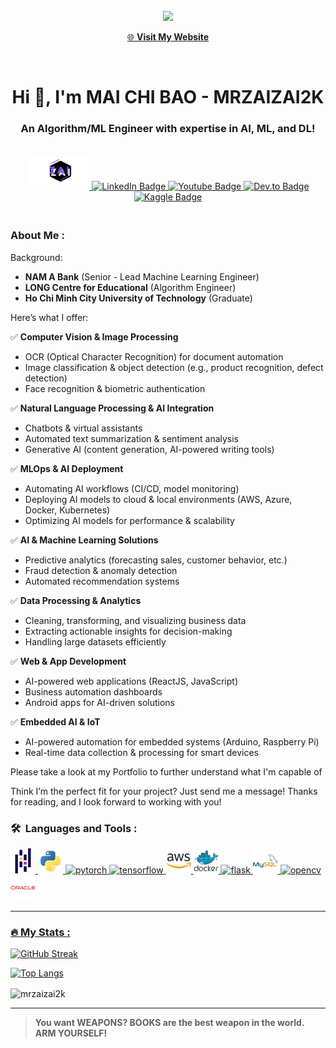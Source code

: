 <div id="header" align="center">
  
  <br/>
  <img src="https://media.giphy.com/media/M9gbBd9nbDrOTu1Mqx/giphy.gif" width="100"/>
</div>

<p align="center">
  <a href="https://mrzaizai2k.xyz" target="_blank">
    🌐 <strong>Visit My Website</strong>
  </a>
  
</p>

<p align="center">
  <img src="https://komarev.com/ghpvc/?username=mrzaizai2k&style=flat-square&color=blue" alt=""/>
</p>

<h1 align="center">Hi 👋, I'm MAI CHI BAO - MRZAIZAI2K </h1>
<h3 align="center">An Algorithm/ML Engineer with expertise in AI, ML, and DL!</h3>

<div align="center" style="padding: 20px;">
  <div id="badges">
    <a href="https://mrzaizai2k.xyz" target="_blank">
      <img src="https://raw.githubusercontent.com/mrzaizai2k/Portfolio/master/frontend/src/Assets/mrzaizai2k_logo_white_main.png" alt="mrzaizai2k Logo" width="100" style="margin-bottom: 10px;"/>
    </a>
    <a href="https://www.linkedin.com/in/baochiwork/">
      <img src="https://img.shields.io/badge/LinkedIn-blue?style=for-the-badge&logo=linkedin&logoColor=white" alt="LinkedIn Badge"/>
    </a>
    <a href="https://youtube.com/@mrzaizai2k-ai704">
      <img src="https://img.shields.io/badge/YouTube-red?style=for-the-badge&logo=youtube&logoColor=white" alt="Youtube Badge"/>
    </a>
    <a href="https://dev.to/mrzaizai2k">
      <img src="https://img.shields.io/badge/dev.to-0A0A0A?style=for-the-badge&logo=dev.to&logoColor=white" alt="Dev.to Badge"/>
    </a>
    <a href="https://www.kaggle.com/maichibao">
      <img src="https://img.shields.io/badge/Kaggle-white?style=for-the-badge&logo=kaggle&logoColor=blue" alt="Kaggle Badge"/>
    </a>
  </div>
</div>



### About Me :

Background:
- **NAM A Bank** (Senior - Lead Machine Learning Engineer)
- **LONG Centre for Educational** (Algorithm Engineer)
- **Ho Chi Minh City University of Technology** (Graduate)

Here’s what I offer:  

✅ **Computer Vision & Image Processing**  
- OCR (Optical Character Recognition) for document automation  
- Image classification & object detection (e.g., product recognition, defect detection)  
- Face recognition & biometric authentication  

✅ **Natural Language Processing & AI Integration**  
- Chatbots & virtual assistants  
- Automated text summarization & sentiment analysis  
- Generative AI (content generation, AI-powered writing tools)  

✅ **MLOps & AI Deployment**  
- Automating AI workflows (CI/CD, model monitoring)  
- Deploying AI models to cloud & local environments (AWS, Azure, Docker, Kubernetes)  
- Optimizing AI models for performance & scalability  

✅ **AI & Machine Learning Solutions**  
- Predictive analytics (forecasting sales, customer behavior, etc.)  
- Fraud detection & anomaly detection  
- Automated recommendation systems  

✅ **Data Processing & Analytics**  
- Cleaning, transforming, and visualizing business data  
- Extracting actionable insights for decision-making  
- Handling large datasets efficiently  

✅ **Web & App Development**  
- AI-powered web applications (ReactJS, JavaScript)  
- Business automation dashboards  
- Android apps for AI-driven solutions

✅ **Embedded AI & IoT**  
- AI-powered automation for embedded systems (Arduino, Raspberry Pi)  
- Real-time data collection & processing for smart devices  

Please take a look at my Portfolio to further understand what I'm capable of 

Think I’m the perfect fit for your project? Just send me a message! Thanks for reading, and I look forward to working with you!

### 🛠 &nbsp;Languages and Tools :

<p align="left"> </a> <a href="https://pandas.pydata.org/" target="_blank" rel="noreferrer"> <img src="https://raw.githubusercontent.com/devicons/devicon/2ae2a900d2f041da66e950e4d48052658d850630/icons/pandas/pandas-original.svg" alt="pandas" width="40" height="40"/> </a> <a href="https://www.python.org" target="_blank" rel="noreferrer"> <img src="https://raw.githubusercontent.com/devicons/devicon/master/icons/python/python-original.svg" alt="python" width="40" height="40"/> </a> <a href="https://pytorch.org/" target="_blank" rel="noreferrer"> <img src="https://www.vectorlogo.zone/logos/pytorch/pytorch-icon.svg" alt="pytorch" width="40" height="40"/> </a> <a href="https://www.tensorflow.org" target="_blank" rel="noreferrer"> <img src="https://www.vectorlogo.zone/logos/tensorflow/tensorflow-icon.svg" alt="tensorflow" width="40" height="40"/> </a> <a href="https://aws.amazon.com" target="_blank" rel="noreferrer"> <img src="https://raw.githubusercontent.com/devicons/devicon/master/icons/amazonwebservices/amazonwebservices-original-wordmark.svg" alt="aws" width="40" height="40"/> </a> <a href="https://www.docker.com/" target="_blank" rel="noreferrer"> <img src="https://raw.githubusercontent.com/devicons/devicon/master/icons/docker/docker-original-wordmark.svg" alt="docker" width="40" height="40"/> </a> <a href="https://flask.palletsprojects.com/" target="_blank" rel="noreferrer"> <img src="https://www.vectorlogo.zone/logos/pocoo_flask/pocoo_flask-icon.svg" alt="flask" width="40" height="40"/> </a> <a href="https://www.mysql.com/" target="_blank" rel="noreferrer"> <img src="https://raw.githubusercontent.com/devicons/devicon/master/icons/mysql/mysql-original-wordmark.svg" alt="mysql" width="40" height="40"/> </a> <a href="https://opencv.org/" target="_blank" rel="noreferrer"> <img src="https://www.vectorlogo.zone/logos/opencv/opencv-icon.svg" alt="opencv" width="40" height="40"/> </a> <a href="https://www.oracle.com/" target="_blank" rel="noreferrer"> <img src="https://raw.githubusercontent.com/devicons/devicon/master/icons/oracle/oracle-original.svg" alt="oracle" width="40" height="40"/>  </p>

---

### 🔥 My Stats :

[![GitHub Streak](https://streak-stats.demolab.com/?user=mrzaizai2k)](https://git.io/streak-stats)

[![Top Langs](https://github-readme-stats.vercel.app/api/top-langs/?username=mrzaizai2k&layout=compact&theme=vision-friendly-dark)](https://github.com/mrzaizai2k/github-readme-stats)

<p><img align="center" src="https://github-readme-stats.vercel.app/api?username=mrzaizai2k&show_icons=true&locale=en&theme=vision-friendly-dark" alt="mrzaizai2k" /></p>

---

>**You want WEAPONS? BOOKS are the best weapon in the world. ARM YOURSELF!**




